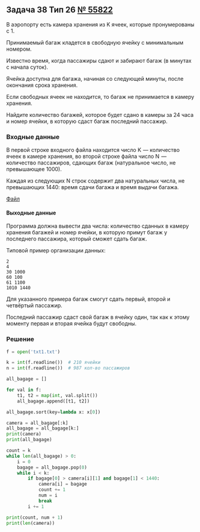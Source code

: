 
## Задача 38 Тип 26 [№ 55822](https://inf-ege.sdamgia.ru/problem?id=55822)

В аэропорту есть камера хранения из K ячеек, которые пронумерованы с 1.

Принимаемый багаж кладется в свободную ячейку с минимальным номером.

Известно время, когда пассажиры сдают и забирают багаж (в минутах с начала суток).

Ячейка доступна для багажа, начиная со следующей минуты, после окончания срока хранения.

Если свободных ячеек не находится, то багаж не принимается в камеру хранения.

Найдите количество багажей, которое будет сдано в камеры за 24 часа и номер ячейки, в которую сдаст багаж последний пассажир.

### Входные данные

В первой строке входного файла находится число K  — количество ячеек в камере хранения, во второй строке файла число N  — количество пассажиров, сдающих багаж (натуральное число, не превышающее 1000).

Каждая из следующих N строк содержит два натуральных числа, не превышающих 1440: время сдачи багажа и время выдачи багажа.

[Файл](https://inf-ege.sdamgia.ru/get_file?id=130185)

#### Выходные данные

Программа должна вывести два числа: количество сданных в камеру хранения багажей и номер ячейки, в которую примут багаж у последнего пассажира, который сможет сдать багаж.

Типовой пример организации данных:
```
2
4
30 1000
60 100
61 1100
1010 1440
```
Для указанного примера багаж смогут сдать первый, второй и четвёртый пассажир.

Последний пассажир сдаст свой багаж в ячейку один, так как к этому моменту первая и вторая ячейка будут свободны.



### Решение


```python
f = open('txt1.txt')

k = int(f.readline())  # 210 ячейки
n = int(f.readline())  # 987 кол-во пассажиров

all_bagage = []

for val in f:
    t1, t2 = map(int, val.split())
    all_bagage.append([t1, t2])

all_bagage.sort(key=lambda x: x[0])

camera = all_bagage[:k]
all_bagage = all_bagage[k:]
print(camera)
print(all_bagage)

count = k
while len(all_bagage) > 0:
    i = 0
    bagage = all_bagage.pop(0)
    while i < k:
        if bagage[0] > camera[i][1] and bagage[1] < 1440:
            camera[i] = bagage
            count += 1
            num = i
            break
        i += 1

print(count, num + 1)
print(len(camera))

```

